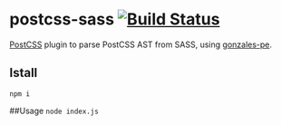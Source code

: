 # postcss-sass [![Build Status](https://travis-ci.org/AleshaOleg/postcss-sass.svg?branch=master)](https://travis-ci.org/AleshaOleg/postcss-sass)

[PostCSS](https://github.com/postcss/postcss) plugin to parse PostCSS AST from SASS, using [gonzales-pe](https://github.com/tonyganch/gonzales-pe).

## Istall
`npm i`

##Usage
`node index.js`
